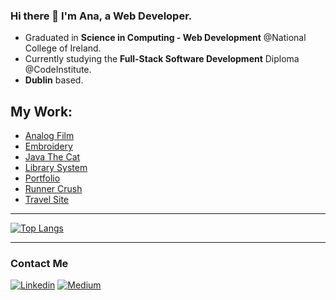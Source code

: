### Hi there 👋 I'm Ana, a Web Developer.
- Graduated in **Science in Computing - Web Development** @National College of Ireland.
- Currently studying the **Full-Stack Software Development** Diploma @CodeInstitute.
- **Dublin** based.



## My Work: 

- [Analog Film](https://project-3ebfb.web.app/)
- [Embroidery](https://anav-dev.github.io/hand-embroidery/)
- [Java The Cat](https://nci-marta.github.io/java-the-cat/)
- [Library System](https://github.com/anav-dev/CloudApp_finalproject)
- [Portfolio](https://portfolio-anav.netlify.app/)
- [Runner Crush](https://anav-dev.github.io/runner-crush/)
- [Travel Site](https://github.com/anav-dev/myfirst-react-project)



- - -


[![Top Langs](https://github-readme-stats.vercel.app/api/top-langs/?username=anav-dev&layout=compact)](https://github.com/anav-dev/github-readme-stats)


- - -


### Contact Me

[![Linkedin](https://img.shields.io/badge/LinkedIn-0077B5?style=for-the-badge&logo=linkedin&logoColor=white)](https://www.linkedin.com/in/ana-verdejo/)
[![Medium](https://img.shields.io/badge/Medium-12100E?style=for-the-badge&logo=medium&logoColor=white)](https://medium.com/@anaesvg)
